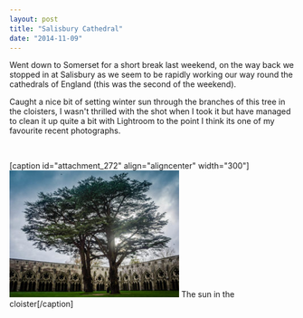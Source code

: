 ```yaml
---
layout: post
title: "Salisbury Cathedral"
date: "2014-11-09"
---
```


Went down to Somerset for a short break last weekend, on the way back we stopped in at Salisbury as we seem to be rapidly working our way round the cathedrals of England (this was the second of the weekend).

Caught a nice bit of setting winter sun through the branches of this tree in the cloisters, I wasn't thrilled with the shot when I took it but have managed to clean it up quite a bit with Lightroom to the point I think its one of my favourite recent photographs.

 

\[caption id="attachment\_272" align="aligncenter" width="300"\][![All rights reserved](/assets/img/DSC02157-300x224.jpg)](https://andymarch.co.uk/wp-content/uploads/2014/11/DSC02157.jpg) The sun in the cloister\[/caption\]
